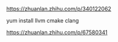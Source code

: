 

https://zhuanlan.zhihu.com/p/340122062

yum install llvm cmake clang






https://zhuanlan.zhihu.com/p/67580341





